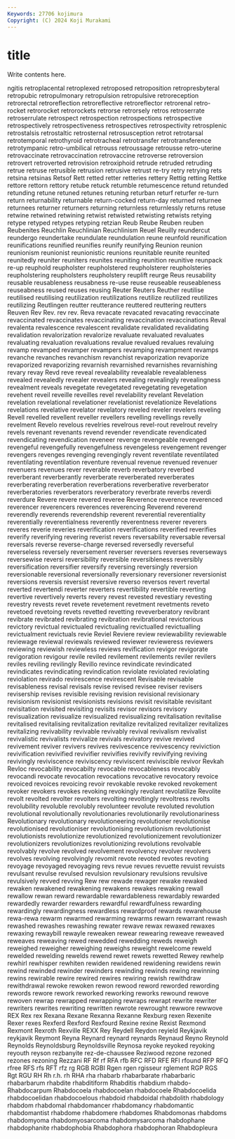 ```yaml
---
Keywords: 27706 kojimura
Copyright: (C) 2024 Koji Murakami
---
```


# title

Write contents here.



ngitis retroplacental retroplexed retroposed
retroposition retropresbyteral retropubic retropulmonary retropulsion retropulsive retroreception retrorectal retroreflection retroreflective
retroreflector retrorenal retro-rocket retrorocket retrorockets retrorse retrorsely retros retroserrate retroserrulate
retrospect retrospection retrospections retrospective retrospectively retrospectiveness retrospectives retrospectivity retrosplenic retrostalsis
retrostaltic retrosternal retrosusception retrot retrotarsal retrotemporal retrothyroid retrotracheal retrotransfer retrotransference
retrotympanic retro-umbilical retrouss retroussage retrousse retro-uterine retrovaccinate retrovaccination retrovaccine retroverse
retroversion retrovert retroverted retrovision retroxiphoid retrude retruded retruding retrue retruse
retrusible retrusion retrusive retrust re-try retry retrying rets retsina retsinas
Retsof Rett retted retter retteries rettery Rettig retting Rettke rettore
rettorn rettory retube retuck retumble retumescence retund retunded retunding retune
retuned retunes retuning returban returf returfer re-turn return returnability returnable
return-cocked return-day returned returnee returnees returner returners returning returnless returnlessly
returns retuse retwine retwined retwining retwist retwisted retwisting retwists retying
retype retyped retypes retyping retzian Reub Reube Reuben reuben Reubenites
Reuchlin Reuchlinian Reuchlinism Reuel Reuilly reundercut reundergo reundertake reundulate reundulation
reune reunfold reunification reunifications reunified reunifies reunify reunifying Reunion reunion
reunionism reunionist reunionistic reunions reunitable reunite reunited reunitedly reuniter reuniters
reunites reuniting reunition reunitive reunpack re-up reuphold reupholster reupholstered reupholsterer
reupholsteries reupholstering reupholsters reupholstery reuplift reurge Reus reusability reusable reusableness
reusabness re-use reuse reuseable reuseableness reuseabness reused reuses reusing Reuter
Reuters Reuther reutilise reutilised reutilising reutilization reutilizations reutilize reutilized reutilizes
reutilizing Reutlingen reutter reutterance reuttered reuttering reutters Reuven Rev Rev.
rev rev. Reva revacate revacated revacating revaccinate revaccinated revaccinates revaccinating
revaccination revaccinations Reval revalenta revalescence revalescent revalidate revalidated revalidating revalidation
revalorization revalorize revaluate revaluated revaluates revaluating revaluation revaluations revalue revalued
revalues revaluing revamp revamped revamper revampers revamping revampment revamps revanche
revanches revanchism revanchist revaporization revaporize revaporized revaporizing revarnish revarnished revarnishes
revarnishing revary revay Revd reve reveal revealability revealable revealableness revealed
revealedly revealer revealers revealing revealingly revealingness revealment reveals revegetate revegetated
revegetating revegetation revehent reveil reveille reveilles revel revelability revelant Revelation
revelation revelational revelationer revelationist revelationize Revelations revelations revelative revelator revelatory
reveled reveler revelers reveling Revell revelled revellent reveller revellers revelling
revellings revelly revelment Revelo revelous revelries revelrous revel-rout revelrout revelry
revels revenant revenants revend revender revendicate revendicated revendicating revendication reveneer
revenge revengeable revenged revengeful revengefully revengefulness revengeless revengement revenger revengers
revenges revenging revengingly revent reventilate reventilated reventilating reventilation reventure revenual
revenue revenued revenuer revenuers revenues rever reverable reverb reverbatory reverbed
reverberant reverberantly reverberate reverberated reverberates reverberating reverberation reverberations reverberative reverberator
reverberatories reverberators reverberatory reverbrate reverbs reverdi reverdure Revere revere revered
reveree Reverence reverence reverenced reverencer reverencers reverences reverencing Reverend reverend
reverendly reverends reverendship reverent reverential reverentiality reverentially reverentialness reverently reverentness
reverer reverers reveres reverie reveries reverification reverifications reverified reverifies reverify
reverifying revering reverist revers reversability reversable reversal reversals reverse reverse-charge
reversed reversedly reverseful reverseless reversely reversement reverser reversers reverses reverseways
reversewise reversi reversibility reversible reversibleness reversibly reversification reversifier reversify reversing
reversingly reversion reversionable reversional reversionally reversionary reversioner reversionist reversions reversis
reversist reversive reverso reversos revert revertal reverted revertendi reverter reverters
revertibility revertible reverting revertive revertively reverts revery revest revested revestiary
revesting revestry revests revet revete revetement revetment revetments reveto revetoed
revetoing revets revetted revetting reveverberatory revibrant revibrate revibrated revibrating revibration
revibrational revictorious revictory revictual revictualed revictualing revictualled revictualling revictualment revictuals
revie Reviel Reviere review reviewability reviewable reviewage reviewal reviewals reviewed
reviewer revieweress reviewers reviewing reviewish reviewless reviews revification revigor revigorate
revigoration revigour revile reviled revilement revilements reviler revilers reviles reviling
revilingly Revillo revince revindicate revindicated revindicates revindicating revindication reviolate reviolated
reviolating reviolation revirado revirescence revirescent Revisable revisable revisableness revisal revisals
revise revised revisee reviser revisers revisership revises revisible revising revision
revisional revisionary revisionism revisionist revisionists revisions revisit revisitable revisitant revisitation
revisited revisiting revisits revisor revisors revisory revisualization revisualize revisualized revisualizing
revitalisation revitalise revitalised revitalising revitalization revitalize revitalized revitalizer revitalizes revitalizing
revivability revivable revivably revival revivalism revivalist revivalistic revivalists revivalize revivals
revivatory revive revived revivement reviver revivers revives revivescence revivescency reviviction
revivification revivified revivifier revivifies revivify revivifying reviving revivingly reviviscence reviviscency
reviviscent reviviscible revivor Revkah Revloc revocability revocabilty revocable revocableness revocably
revocandi revocate revocation revocations revocative revocatory revoice revoiced revoices revoicing
revoir revokable revoke revoked revokement revoker revokers revokes revoking revokingly
revolant revolatilize Revolite revolt revolted revolter revolters revolting revoltingly revoltress
revolts revolubility revoluble revolubly revolunteer revolute revoluted revolution revolutional revolutionally
revolutionaries revolutionarily revolutionariness Revolutionary revolutionary revolutioneering revolutioner revolutionise revolutionised revolutioniser
revolutionising revolutionism revolutionist revolutionists revolutionize revolutionized revolutionizement revolutionizer revolutionizers revolutionizes
revolutionizing revolutions revolvable revolvably revolve revolved revolvement revolvency revolver revolvers
revolves revolving revolvingly revomit revote revoted revotes revoting revoyage revoyaged
revoyaging revs revue revues revuette revuist revuists revulsant revulse revulsed
revulsion revulsionary revulsions revulsive revulsively revved revving Rew rew rewade
rewager rewake rewaked rewaken rewakened rewakening rewakens rewakes rewaking rewall
rewallow rewan reward rewardable rewardableness rewardably rewarded rewardedly rewarder rewarders
rewardful rewardfulness rewarding rewardingly rewardingness rewardless rewardproof rewards rewarehouse rewa-rewa
rewarm rewarmed rewarming rewarms rewarn rewarrant rewash rewashed rewashes rewashing
rewater rewave rewax rewaxed rewaxes rewaxing rewaybill rewayle reweaken rewear
rewearing reweave reweaved reweaves reweaving rewed rewedded rewedding reweds reweigh
reweighed reweigher reweighing reweighs reweight rewelcome reweld rewelded rewelding rewelds
rewend rewet rewets rewetted Rewey rewhelp rewhirl rewhisper rewhiten rewiden
rewidened rewidening rewidens rewin rewind rewinded rewinder rewinders rewinding rewinds
rewing rewinning rewins rewirable rewire rewired rewires rewiring rewish rewithdraw
rewithdrawal rewoke rewoken rewon rewood reword reworded rewording rewords rewore
rework reworked reworking reworks rewound rewove rewoven rewrap rewrapped rewrapping
rewraps rewrapt rewrite rewriter rewriters rewrites rewriting rewritten rewrote rewrought
rewwore rewwove REX Rex rex Rexana Rexane Rexanna Rexanne Rexburg
rexen Rexenite Rexer rexes Rexferd Rexford Rexfourd Rexine rexine Rexist
Rexmond Rexmont Rexroth Rexville REXX Rey Reydell Reydon reyield Reykjavik
reykjavik Reymont Reyna Reynard reynard reynards Reynaud Reyno Reynold Reynolds
Reynoldsburg Reynoldsville Reynosa reyoke reyoked reyoking reyouth reyson rezbanyite rez-de-chaussee
Reziwood rezone rezoned rezones rezoning Rezzani RF Rf rf RFA
rfb RFC RFD RFE RFI rfound RFP RFQ rfree RFS
rfs RFT rfz rg RGB RGBI Rgen rgen rgisseur rglement
RGP RGS Rgt RGU RH Rh r.h. rh RHA rha
rhabarb rhabarbarate rhabarbaric rhabarbarum rhabdite rhabditiform Rhabditis rhabdium rhabdo- Rhabdocarpum
Rhabdocoela rhabdocoelan rhabdocoele Rhabdocoelida rhabdocoelidan rhabdocoelous rhabdoid rhabdoidal rhabdolith rhabdology
rhabdom rhabdomal rhabdomancer rhabdomancy rhabdomantic rhabdomantist rhabdome rhabdomere rhabdomes Rhabdomonas
rhabdoms rhabdomyoma rhabdomyosarcoma rhabdomysarcoma rhabdophane rhabdophanite rhabdophobia Rhabdophora rhabdophoran Rhabdopleura
